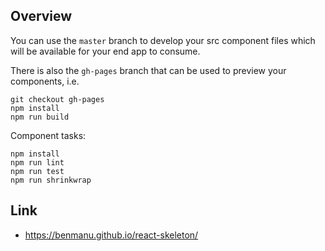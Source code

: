 ## Overview

You can use the `master` branch to develop your src component files which will be available for your end app to consume.

There is also the `gh-pages` branch that can be used to preview your components, i.e.

```
git checkout gh-pages
npm install
npm run build
```

Component tasks:

```
npm install
npm run lint
npm run test
npm run shrinkwrap
```

## Link
 - https://benmanu.github.io/react-skeleton/
